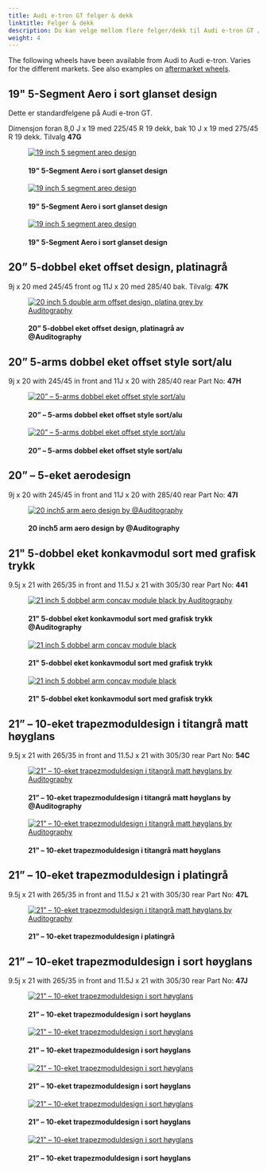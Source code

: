 ```yaml
---
title: Audi e-tron GT felger & dekk
linktitle: Felger & dekk
description: Du kan velge mellom flere felger/dekk til Audi e-tron GT / Audi RS e-tron GT.
weight: 4
---
```

<!-- markdownlint-disable MD033 -->

The following wheels have been available from Audi to Audi e-tron. Varies for the different markets. See also examples on [aftermarket wheels](aftermarket).

## 19" 5-Segment Aero i sort glanset design

Dette er standardfelgene på Audi e-tron GT. 

Dimensjon foran 8,0 J x 19 med 225/45 R 19 dekk, bak 10 J x 19 med 275/45 R 19 dekk. Tilvalg **47G** 

<figure>
    <a href="https://media.electrichasgoneaudi.net/multimedia/models/e-tron-gt/exterior/wheels/wheel_47G_1.jpg">
        <img src="https://media.electrichasgoneaudi.net/multimedia/models/e-tron-gt/exterior/wheels/wheel_47G_1s.jpg" alt="19 inch 5 segment areo design" title="19 inch 5 segment areo design">
    </a>
    <figcaption><h4>19" 5-Segment Aero i sort glanset design</h4></figcaption>
</figure>

<figure>
    <a href="https://media.electrichasgoneaudi.net/multimedia/models/e-tron-gt/exterior/wheels/wheel_47G_2.jpg">
        <img src="https://media.electrichasgoneaudi.net/multimedia/models/e-tron-gt/exterior/wheels/wheel_47G_2s.jpg" alt="19 inch 5 segment areo design" title="19 inch 5 segment areo design">
    </a>
    <figcaption><h4>19" 5-Segment Aero i sort glanset design</h4></figcaption>
</figure>

<figure>
    <a href="https://media.electrichasgoneaudi.net/multimedia/models/e-tron-gt/exterior/wheels/wheel_47G_3.jpg">
        <img src="https://media.electrichasgoneaudi.net/multimedia/models/e-tron-gt/exterior/wheels/wheel_47G_3s.jpg" alt="19 inch 5 segment areo design" title="19 inch 5 segment areo design">
    </a>
    <figcaption><h4>19" 5-Segment Aero i sort glanset design</h4></figcaption>
</figure>

## 20” 5-dobbel eket offset design, platinagrå

9j x 20 med 245/45 front og 11J x 20 med 285/40 bak. Tilvalg: **47K**

<figure>
    <a href="https://media.electrichasgoneaudi.net/multimedia/models/e-tron-gt/exterior/wheels/wheel_47K_1.jpg">
        <img src="https://media.electrichasgoneaudi.net/multimedia/models/e-tron-gt/exterior/wheels/wheel_47K_1s.jpg" alt="20 inch 5 double arm offset design, platina grey by Auditography" title="20 inch 5 double arm offset design, platina grey by Auditography">
    </a>
    <figcaption><h4>20” 5-dobbel eket offset design, platinagrå av @Auditography</h4></figcaption>
</figure>

## 20” 5-arms dobbel eket offset style sort/alu

9j x 20 with 245/45 in front and 11J x 20 with 285/40 rear Part No: **47H**

<figure>
    <a href="https://media.electrichasgoneaudi.net/multimedia/models/e-tron-gt/exterior/wheels/wheel_47H_1.jpg">
        <img src="https://media.electrichasgoneaudi.net/multimedia/models/e-tron-gt/exterior/wheels/wheel_47H_1s.jpg" alt="20” – 5-arms dobbel eket offset style sort/alu" title="20” – 5-arms dobbel eket offset style sort/alu">
    </a>
    <figcaption><h4>20” – 5-arms dobbel eket offset style sort/alu</h4></figcaption>
</figure>

<figure>
    <a href="https://media.electrichasgoneaudi.net/multimedia/models/e-tron-gt/exterior/wheels/wheel_47H_2.jpg">
        <img src="https://media.electrichasgoneaudi.net/multimedia/models/e-tron-gt/exterior/wheels/wheel_47H_2s.jpg" alt="20” – 5-arms dobbel eket offset style sort/alu" title="20” – 5-arms dobbel eket offset style sort/alu">
    </a>
    <figcaption><h4>20” – 5-arms dobbel eket offset style sort/alu</h4></figcaption>
</figure>

## 20” – 5-eket aerodesign

9j x 20 with 245/45 in front and 11J x 20 with 285/40 rear Part No: **47I**

<figure>
    <a href="https://media.electrichasgoneaudi.net/multimedia/models/e-tron-gt/exterior/wheels/wheel_47I_1.jpg">
        <img src="https://media.electrichasgoneaudi.net/multimedia/models/e-tron-gt/exterior/wheels/wheel_47I_1s.jpg" alt="20 inch5 arm aero design by @Auditography" title="20 inch5 arm aero design by @Auditography">
    </a>
    <figcaption><h4>20 inch5 arm aero design by @Auditography</h4></figcaption>
</figure>

## 21" 5-dobbel eket konkavmodul sort med grafisk trykk

9.5j x 21 with 265/35 in front and 11.5J x 21 with 305/30 rear Part No: **441**

<figure>
    <a href="https://media.electrichasgoneaudi.net/multimedia/models/e-tron-gt/exterior/wheels/wheel_44I_1.jpg">
        <img src="https://media.electrichasgoneaudi.net/multimedia/models/e-tron-gt/exterior/wheels/wheel_44I_1s.jpg" alt="21 inch 5 dobbel arm concav module black by Auditography" title="21 inch 5 dobbel arm concav module black by Auditography">
    </a>
    <figcaption><h4>21" 5-dobbel eket konkavmodul sort med grafisk trykk @Auditography</h4></figcaption>
</figure>

<figure>
    <a href="https://media.electrichasgoneaudi.net/multimedia/models/e-tron-gt/exterior/wheels/wheel_44I_2.jpg">
        <img src="https://media.electrichasgoneaudi.net/multimedia/models/e-tron-gt/exterior/wheels/wheel_44I_2s.jpg" alt="21 inch 5 dobbel arm concav module black" title="21 inch 5 dobbel arm concav module black">
    </a>
    <figcaption><h4>21" 5-dobbel eket konkavmodul sort med grafisk trykk</h4></figcaption>
</figure>

<figure>
    <a href="https://media.electrichasgoneaudi.net/multimedia/models/e-tron-gt/exterior/wheels/wheel_44I_3.jpg">
        <img src="https://media.electrichasgoneaudi.net/multimedia/models/e-tron-gt/exterior/wheels/wheel_44I_3s.jpg" alt="21 inch 5 dobbel arm concav module black" title="21 inch 5 dobbel arm concav module black">
    </a>
    <figcaption><h4>21" 5-dobbel eket konkavmodul sort med grafisk trykk</h4></figcaption>
</figure>

## 21” – 10-eket trapezmoduldesign i titangrå matt høyglans

9.5j x 21 with 265/35 in front and 11.5J x 21 with 305/30 rear Part No: **54C**

<figure>
    <a href="https://media.electrichasgoneaudi.net/multimedia/models/e-tron-gt/exterior/wheels/wheel_54c_1.jpg">
        <img src="https://media.electrichasgoneaudi.net/multimedia/models/e-tron-gt/exterior/wheels/wheel_54c_1s.jpg" alt="21” – 10-eket trapezmoduldesign i titangrå matt høyglans by Auditography" title="21” – 10-eket trapezmoduldesign i titangrå matt høyglans by Auditography">
    </a>
    <figcaption><h4>21” – 10-eket trapezmoduldesign i titangrå matt høyglans by @Auditography</h4></figcaption>
</figure>

<figure>
    <a href="https://media.electrichasgoneaudi.net/multimedia/models/e-tron-gt/exterior/wheels/wheel_54c_2.jpg">
        <img src="https://media.electrichasgoneaudi.net/multimedia/models/e-tron-gt/exterior/wheels/wheel_54c_2s.jpg" alt="21” – 10-eket trapezmoduldesign i titangrå matt høyglans by Auditography" title="21” – 10-eket trapezmoduldesign i titangrå matt høyglans by Auditography">
    </a>
    <figcaption><h4>21” – 10-eket trapezmoduldesign i titangrå matt høyglans</h4></figcaption>
</figure>

## 21” – 10-eket trapezmoduldesign i platingrå

9.5j x 21 with 265/35 in front and 11.5J x 21 with 305/30 rear Part No: **47L**

<figure>
    <a href="https://media.electrichasgoneaudi.net/multimedia/models/e-tron-gt/exterior/wheels/wheel_47l_1.jpg">
        <img src="https://media.electrichasgoneaudi.net/multimedia/models/e-tron-gt/exterior/wheels/wheel_47l_1s.jpg" alt="21” – 10-eket trapezmoduldesign i titangrå matt høyglans by Auditography" title="21” – 10-eket trapezmoduldesign i titangrå matt høyglans by Auditography">
    </a>
    <figcaption><h4>21” – 10-eket trapezmoduldesign i platingrå</h4></figcaption>
</figure>

## 21” – 10-eket trapezmoduldesign i sort høyglans

9.5j x 21 with 265/35 in front and 11.5J x 21 with 305/30 rear Part No: **47J**

<figure>
    <a href="https://media.electrichasgoneaudi.net/multimedia/models/e-tron-gt/exterior/wheels/wheel_47J_1.jpg">
        <img src="https://media.electrichasgoneaudi.net/multimedia/models/e-tron-gt/exterior/wheels/wheel_47J_1s.jpg" alt="21” – 10-eket trapezmoduldesign i sort høyglans" title="21” – 10-eket trapezmoduldesign i sort høyglans">
    </a>
    <figcaption><h4>21” – 10-eket trapezmoduldesign i sort høyglans</h4></figcaption>
</figure>

<figure>
    <a href="https://media.electrichasgoneaudi.net/multimedia/models/e-tron-gt/exterior/wheels/wheel_47J_2.jpg">
        <img src="https://media.electrichasgoneaudi.net/multimedia/models/e-tron-gt/exterior/wheels/wheel_47J_2s.jpg" alt="21” – 10-eket trapezmoduldesign i sort høyglans" title="21” – 10-eket trapezmoduldesign i sort høyglans">
    </a>
    <figcaption><h4>21” – 10-eket trapezmoduldesign i sort høyglans</h4></figcaption>
</figure>

<figure>
    <a href="https://media.electrichasgoneaudi.net/multimedia/models/e-tron-gt/exterior/wheels/wheel_47J_3.jpg">
        <img src="https://media.electrichasgoneaudi.net/multimedia/models/e-tron-gt/exterior/wheels/wheel_47J_3s.jpg" alt="21” – 10-eket trapezmoduldesign i sort høyglans" title="21” – 10-eket trapezmoduldesign i sort høyglans">
    </a>
    <figcaption><h4>21” – 10-eket trapezmoduldesign i sort høyglans</h4></figcaption>
</figure>

<figure>
    <a href="https://media.electrichasgoneaudi.net/multimedia/models/e-tron-gt/exterior/wheels/wheel_47J_4.jpg">
        <img src="https://media.electrichasgoneaudi.net/multimedia/models/e-tron-gt/exterior/wheels/wheel_47J_4s.jpg" alt="21” – 10-eket trapezmoduldesign i sort høyglans" title="21” – 10-eket trapezmoduldesign i sort høyglans">
    </a>
    <figcaption><h4>21” – 10-eket trapezmoduldesign i sort høyglans</h4></figcaption>
</figure>

<figure>
    <a href="https://media.electrichasgoneaudi.net/multimedia/models/e-tron-gt/exterior/wheels/wheel_47J_5.jpg">
        <img src="https://media.electrichasgoneaudi.net/multimedia/models/e-tron-gt/exterior/wheels/wheel_47J_5s.jpg" alt="21” – 10-eket trapezmoduldesign i sort høyglans" title="21” – 10-eket trapezmoduldesign i sort høyglans">
    </a>
    <figcaption><h4>21” – 10-eket trapezmoduldesign i sort høyglans</h4></figcaption>
</figure>